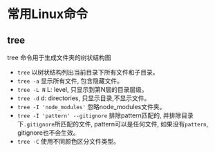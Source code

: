 # 常用Linux命令

## tree

tree 命令用于生成文件夹的树状结构图

- `tree` 以树状结构列出当前目录下所有文件和子目录。
- `tree -a` 显示所有文件, 包含隐藏文件。
- `tree -L N` L: level, 只显示到第N层的目录层级。
- `tree -d` d: directories, 只显示目录,不显示文件。
- `tree -I 'node_modules'` 忽略node_modules文件夹。
- `tree -I 'pattern' --gitignore` 排除pattern匹配的, 并排除目录下`.gitignore`所匹配的文件, pattern可以是任何文件, 如果没有`pattern`, gitignore也不会生效。
- `tree -C` 使用不同颜色区分文件类型。